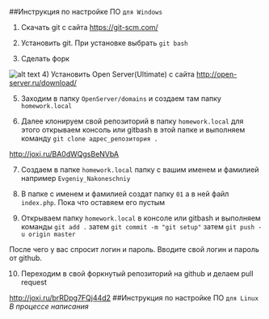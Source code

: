 ##Инструкция по настройке ПО `для Windows`
1) Скачать git c сайта https://git-scm.com/ 

2) Установить git. При установке выбрать `git bash`

3) Сделать форк 

![alt text](http://joxi.ru/YmEV0gLSZpjL92, "Fork")
4) Установить Open Server(Ultimate) с сайта http://open-server.ru/download/

5) Заходим в папку `OpenServer/domains` и создаем там папку `homework.local`

6) Далее клонируем свой репозиторий в папку `homework.local` для этого открываем консоль или gitbash в этой папке и выполняем команду `git clone адрес_репозитория .`

http://joxi.ru/BA0dWQgsBeNVbA

7) Создаем в папке `homework.local` папку с вашим именем и фамилией например `Evgeniy_Nakoneschniy`
8) В папке с именем и фамилией создат папку `01` а в ней файл `index.php`. Пока что оставяем его пустым

9) Открываем папку `homework.local` в консоле или gitbash и выполняем команды `git add .` затем `git commit -m "git setup"` затем `git push -u origin master`

После чего у вас спросит логин и пароль. Вводите свой логин и пароль от github.

10) Переходим в свой форкнутый репозиторий на github  и делаем pull request

http://joxi.ru/brRDpg7FQj44d2
##Инструкция по настройке ПО `для Linux`
_В процессе написания_

